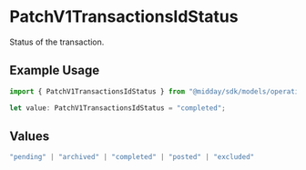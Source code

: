 # PatchV1TransactionsIdStatus

Status of the transaction.

## Example Usage

```typescript
import { PatchV1TransactionsIdStatus } from "@midday/sdk/models/operations";

let value: PatchV1TransactionsIdStatus = "completed";
```

## Values

```typescript
"pending" | "archived" | "completed" | "posted" | "excluded"
```